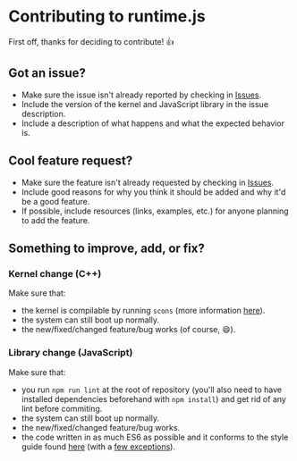 # Contributing to runtime.js

First off, thanks for deciding to contribute! :+1:

## Got an issue?

 * Make sure the issue isn't already reported by checking in [Issues](https://github.com/runtimejs/runtime/issues).
 * Include the version of the kernel and JavaScript library in the issue description.
 * Include a description of what happens and what the expected behavior is.

## Cool feature request?

 * Make sure the feature isn't already requested by checking in [Issues](https://github.com/runtimejs/runtime/issues).
 * Include good reasons for why you think it should be added and why it'd be a good feature.
 * If possible, include resources (links, examples, etc.) for anyone planning to add the feature.

## Something to improve, add, or fix?

### Kernel change (C++)

Make sure that:
 * the kernel is compilable by running `scons` (more information [here](https://github.com/runtimejs/runtime/wiki/Build)).
 * the system can still boot up normally.
 * the new/fixed/changed feature/bug works (of course, :smile:).

### Library change (JavaScript)

Make sure that:
 * you run `npm run lint` at the root of repository (you'll also need to have installed dependencies beforehand with `npm install`) and get rid of any lint before commiting.
 * the system can still boot up normally.
 * the new/fixed/changed feature/bug works.
 * the code written in as much ES6 as possible and it conforms to the style guide found [here](https://github.com/airbnb/javascript) (with a [few exceptions](docs/code-style-exceptions.md)).
